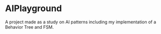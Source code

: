 # AIPlayground
A project made as a study on AI patterns including my implementation of a Behavior Tree and FSM.

